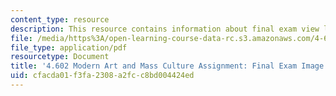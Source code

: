 ```yaml
---
content_type: resource
description: This resource contains information about final exam view list.
file: /media/https%3A/open-learning-course-data-rc.s3.amazonaws.com/4-602-modern-art-and-mass-culture-spring-2012/cfacda01f3fa2308a2fcc8bd004424ed_MIT4_602S12_Fnlexmrvewlst.pdf
file_type: application/pdf
resourcetype: Document
title: '4.602 Modern Art and Mass Culture Assignment: Final Exam Image Review List'
uid: cfacda01-f3fa-2308-a2fc-c8bd004424ed
---
```

